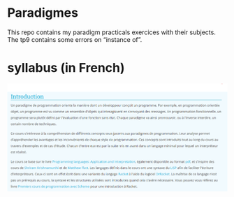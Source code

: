 # Paradigmes
This repo contains my paradigm practicals exercices with their subjects. The tp9 contains some errors on “instance of”.  

# syllabus (in French)
![syllabus](https://github.com/Mentra20/Paradigmes/blob/master/syllabus.png)
